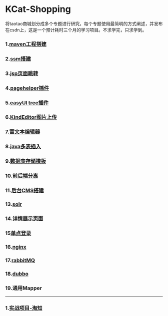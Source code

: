 # KCat-Shopping
将taotao商城划分成多个专题进行研究，每个专题使用最简明的方式阐述，并发布在csdn上，这是一个预计耗时三个月的学习项目。不求学完，只求学到。   

### 1.[maven工程搭建](doc/maven.md)     

### 2.[ssm搭建](doc/ssm.md )  

### 3.[jsp页面跳转](doc/pageController.md)     

### 4.[pagehelper插件](doc/pagehelper.md)       

### 5.[easyUI tree插件](doc/easyUI_tree.md)     

### 6.[KindEditor图片上传](doc/KindEditor_upload.md)      

### 7.[富文本编辑器](doc/RichTextEditor.md)

### 8.[java多表插入](doc/insertSurfaces.md)      

### 9.[数据表存储模板](doc/tableTemplate.md)     

### 10.[前后端分离](doc/frontAndBack.md)  

### 11.[后台CMS搭建](doc/cms.md)  

### 13.[solr](doc/solr.md)       

### 14.[详情展示页面](doc/productDisplay.md)     

### 15[单点登录](doc/sso.md)     

### 16.[nginx](doc/nginx.md)  

### 17.[rabbitMQ](doc/rabbitMQ.md)  

### 18.[dubbo](doc/dubbo.md)      

### 19.通用Mapper



---

### 1.[实战项目-淘知](Taozhi/taoZhi.md)  





